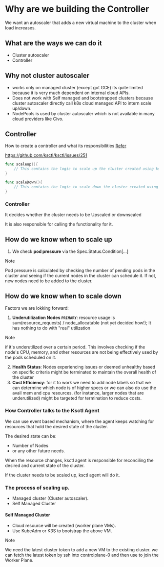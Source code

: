 # Why are we building the Controller

We want an autoscaler that adds a new virtual machine to the cluster when load increases.

## What are the ways we can do it

- Cluster autoscaler
- Controller

## Why not cluster autoscaler

- works only on managed cluster (except got GCE) its quite limited because it is very much dependent on internal cloud APIs.
- Does not work with Self managed and bootstrapped clusters because cluster autoscaler directly call k8s cloud managed API to intern scale up/down.
- NodePools is used by cluster autoscaler which is not available in many cloud providers like Civo.

## Controller
How to create a controller and what its responsibilities [Refer](https://docs.google.com/document/d/1X7LHlwRENBGIEFDyozRippI-xorBTqOGVjiDeGjYAMI/edit#heading=h.1ye78yl9eiil)

https://github.com/ksctl/ksctl/issues/251

```go
func scaleup(){
    // This contains the logic to scale up the cluster created using ksctl.
}

func scaleDown(){
    // This contains the logic to scale down the cluster created using ksctl.
}
```

### Controller

It decides whether the cluster needs to be Upscaled or downscaled

It is also responsible for calling the functionality for it.

## How do we know when to scale up

1. We check **pod pressure** via the Spec.Status.Condition[\...\]
> [!Note]
> Pod pressure is calculated by checking the number of pending pods in the cluster and seeing if the current nodes in the cluster can schedule it. If not, new nodes need to be added to the cluster.

## How do we know when to scale down
Factors we are lokking forward:
1. **Underutilization Nodes `PRIMARY`**: resource usage is sum(resource_requests) / node_allocatable (not yet decided how!); It has nothing to do with "real" utilization
> [!Note]
> if it's underutilized over a certain period. This involves checking if the node's CPU, memory, and other resources are not being effectively used by the pods scheduled on it.

2. **Health Status**: Nodes experiencing issues or deemed unhealthy based on specific criteria might be terminated to maintain the overall health of the cluster
3. **Cost Efficiency**: for it to work we need to add node labels so that we can determine which node is of higher specs or we can also do use the avail mem and cpu resources.  (for instance, larger nodes that are underutilized) might be targeted for termination to reduce costs.

### How Controller talks to the Ksctl Agent

We can use event based mechanism, where the agent keeps watching for resources that hold the desired state of the cluster.

The desired state can be:
- Number of Nodes
- or any other future needs.

When the resource changes, ksctl agent is responsible for reconciling the desired and current state of the cluster.

If the cluster needs to be scaled up, ksctl agent will do it.

### The process of scaling up.

- Managed cluster (Cluster autoscaler).
- Self Managed Cluster

#### Self Managed Cluster

- Cloud resource will be created (worker plane VMs).
- Use KubeAdm or K3S to bootstrap the above VM.
> [!Note]
> We need the latest cluster token to add a new VM to the existing cluster.
> we can fetch the latest token by ssh into controlplane-0 and then use to join the Worker Plane.
